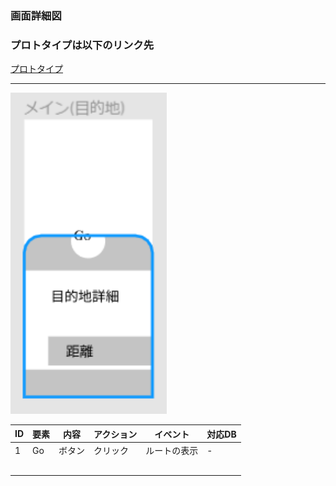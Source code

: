 ### 画面詳細図
### プロトタイプは以下のリンク先
[プロトタイプ](https://www.figma.com/file/YLXi0XXJfyq6239uKAU8LF/cyclinger?node-id=0%3A1)
*****
<img src="./image/目的地(検索).png" width="250">

|ID|要素|内容|アクション|イベント|対応DB|
|--|----|----|---------|--------|------|
|1|Go|ボタン|クリック|ルートの表示|-|
|||||||
|||||||
|||||||
|||||||
|||||||
